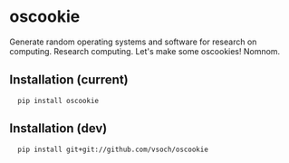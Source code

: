 # oscookie

Generate random operating systems and software for research on computing. Research computing. Let's make some oscookies! Nomnom.


## Installation (current)

      pip install oscookie


## Installation (dev)

      pip install git+git://github.com/vsoch/oscookie
